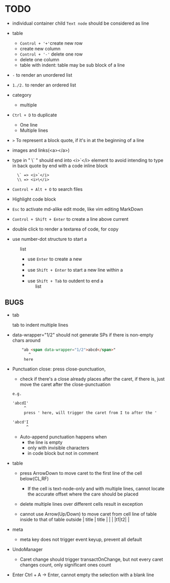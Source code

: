 TODO
====
- individual container child `Text node` should be considered as line
- table
    - `Control + '+'`create new row
    - create new column
    - `Control + '-'` delete one row
    - delete one column
    - table with indent: table may be sub block of a line
- `-` to render an unordered list
- `1./2.` to render an ordered list
- category
    - multiple
- `Ctrl + D` to duplicate
    - One line
    - Multiple lines
- `>` To represent a block quote, if it's in at the beginning of a line
- images and links(&lt;a>&lt;/a>)
- type in " \\\` " should end into \<i>\`\</i> element to avoid intending to type in back quote by end with a code inline block

        \` => <i>`</i>
        \\ => <i>\</i>
- `Control + Alt + O` to search files
- Highlight code block
- `Esc` to activate md-alike edit mode, like vim editing MarkDown
- `Control + Shift + Enter` to create a line above current
- double click to render a textarea of code, for copy
- use number-dot structure to start a <ol> list
    - use `Enter` to create a new <li>
    - use `Shift + Enter` to start a new line within a <li>
    - use `Shift + Tab` to outdent to end a <ol> list

BUGS
----

- tab

    tab to indent multiple lines
- data-wrapper="1/2" should not generate SPs if there is non-empty chars around

    ```html
        "ab <span data-wrapper="1/2">abcd</span>"
           ^
         here
    ```

- Punctuation close: press close-punctuation,

    - check if there's a close already places after the caret,
    if there is, just move the caret after the close-punctuation

    ```txt
    e.g.

    'abcdI'
         ^
         press ' here, will trigger the caret from I to after the '

    'abcd'I
          ^
    ```
    - Auto-append punctuation happens when
        - the line is empty
        - only with invisible characters
        - in code block but not in comment
- table
    - press ArrowDown to move caret to the first line of the cell below(CL,RF)

        - If the cell is text-node-only and with multiple lines,
          cannot locate the accurate offset where the care should be placed

    - delete multiple lines over different cells result in exception
    - cannot use Arrow(Up/Down) to move caret from cell line of table inside to that of table outside
        |   title   |     title    |
        |           |    |t1|t2|   |

- meta
    - meta key does not trigger event keyup, prevent all default

- UndoManager
    - Caret change should trigger transactOnChange,
      but not every caret changes count,
      only significant ones count
- Enter
    Ctrl + A -> Enter, cannot empty the selection with a blank line
